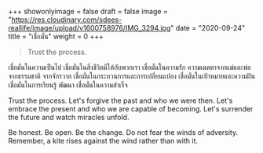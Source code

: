 +++
showonlyimage = false
draft = false
image = "https://res.cloudinary.com/sdees-reallife/image/upload/v1600758976/IMG_3294.jpg"
date = "2020-09-24"
title = "เชื่อมั่น"
weight = 0
+++
> Trust the process.

เชื่อมั่นในความเป็นไป เชื่อมั่นในสิ่งชีวิตมีให้กับพวกเรา เชื่อมั่นในความรัก ความเมตตาจากแม่และพ่อ จากธรรมชาติ จากจักรวาล เชื่อมั่นในกระบวนการและการเปลี่ยนแปลง เชื่อมั่นในเป้าหมายและความฝัน เชื่อมั่นในการเรียนรู้ พัฒนา เชื่อมั่นในความสำเร็จ

Trust the process. Let's forgive the past and who we were then. Let's embrace the present and who we are capable of becoming. Let's surrender the future and watch miracles unfold.

Be honest. Be open. Be the change. Do not fear the winds of adversity. Remember, a kite rises against the wind rather than with it.
